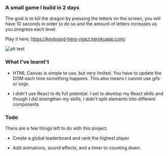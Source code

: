 ### A small game I build in 2 days
The goal is to kill the dragon by pressing the letters on the screen, you will have 10 seconds in order to do so and the amount of letters increases as you progress each level.

Play it here: https://keyboard-hero-react.herokuapp.com/

![alt text](https://i.imgur.com/32guzhH.png)

### What I've learnt't
- HTML Canvas is simple to use, but very limited. You have to update the DOM each time something happens.
This also means I cannot use gifs or svgs.

- I didn't use React to its full potential. I set to develop my React skills and though I did strengthen my skills, I didn't split elements into different components

### Todo
There are a few things left to do with this project.

- Create a global leaderboard and rank the highest player

- Add animations, sound effects, and a timer to counting down.
